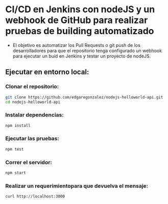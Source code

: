 # CI/CD en Jenkins con nodeJS y un webhook de GitHub para realizar pruebas de building automatizado

* El objetivo es automatizar los Pull Requests o git push de los desarrolladores para que el repositorio tenga configurado un webhook para ejecutar un buid en Jenkins y testar un proyecto de nodeJS.

## Ejecutar en entorno local:

### Clonar el repositorio:
```bash
git clone https://github.com/edgaregonzalez/nodejs-helloworld-api.git
cd nodejs-helloworld-api
```

### Instalar dependencias:
```bash
npm install
```

### Ejecutar las pruebas:
```bash
npm test
```

### Correr el servidor:
```bash
npm start
```

### Realizar un requerimientopara que devuelva el mensaje:
```bash
curl http://localhost:3000
```
